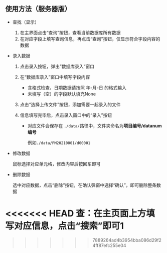 ## 使用方法（服务器版）

- 查找（显示）
  1. 在主界面点击“查询”按钮，查看当前数据库所有数据
  2. 在对应字段上填写查询信息，再点击“查询”按钮，仅显示符合字段内容的数据

- 录入数据

  1. 点击录入按钮，弹出”数据库录入“窗口

  2. 在“数据库录入”窗口中填写字段内容

     - 含格式检查，日期数据请按照  年-月-日  的格式输入
     - 未填写（空）的字段默认填充None

  3. 点击“选择上传文件”按钮，添加需要一起录入的文件

  4. 信息填写完毕后，点击录入窗口中的“录入”按钮

     - 对应文件会保存在 `./data/`路径中，文件夹命名为**项目编号/datanum编号**

       例如`./data/PM20210001/d00001`

- 修改数据

  鼠标选择对应单元格，修改内容后按回车即可

- 删除数据

  选中对应数据，点击“删除”按钮，在确认弹窗中选择“确认”，即可删除整条数据

<<<<<<< HEAD
查：在主页面上方填写对应信息，点击“搜索”即可1
=======
>>>>>>> 7889264ad4b3954bba086d29f24ff87efc255e04






